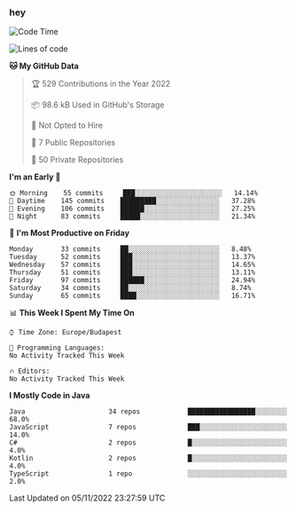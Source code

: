 ### hey

<!--START_SECTION:waka-->
![Code Time](http://img.shields.io/badge/Code%20Time-801%20hrs%2035%20mins-blue)

![Lines of code](https://img.shields.io/badge/From%20Hello%20World%20I%27ve%20Written-480%20Thousand%20lines%20of%20code-blue)

**🐱 My GitHub Data** 

> 🏆 529 Contributions in the Year 2022
 > 
> 📦 98.6 kB Used in GitHub's Storage 
 > 
> 🚫 Not Opted to Hire
 > 
> 📜 7 Public Repositories 
 > 
> 🔑 50 Private Repositories  
 > 
**I'm an Early 🐤** 

```text
🌞 Morning    55 commits     ███░░░░░░░░░░░░░░░░░░░░░░   14.14% 
🌆 Daytime    145 commits    █████████░░░░░░░░░░░░░░░░   37.28% 
🌃 Evening    106 commits    ██████░░░░░░░░░░░░░░░░░░░   27.25% 
🌙 Night      83 commits     █████░░░░░░░░░░░░░░░░░░░░   21.34%

```
📅 **I'm Most Productive on Friday** 

```text
Monday       33 commits     ██░░░░░░░░░░░░░░░░░░░░░░░   8.48% 
Tuesday      52 commits     ███░░░░░░░░░░░░░░░░░░░░░░   13.37% 
Wednesday    57 commits     ███░░░░░░░░░░░░░░░░░░░░░░   14.65% 
Thursday     51 commits     ███░░░░░░░░░░░░░░░░░░░░░░   13.11% 
Friday       97 commits     ██████░░░░░░░░░░░░░░░░░░░   24.94% 
Saturday     34 commits     ██░░░░░░░░░░░░░░░░░░░░░░░   8.74% 
Sunday       65 commits     ████░░░░░░░░░░░░░░░░░░░░░   16.71%

```


📊 **This Week I Spent My Time On** 

```text
⌚︎ Time Zone: Europe/Budapest

💬 Programming Languages: 
No Activity Tracked This Week

🔥 Editors: 
No Activity Tracked This Week

```

**I Mostly Code in Java** 

```text
Java                     34 repos            █████████████████░░░░░░░░   68.0% 
JavaScript               7 repos             ███░░░░░░░░░░░░░░░░░░░░░░   14.0% 
C#                       2 repos             █░░░░░░░░░░░░░░░░░░░░░░░░   4.0% 
Kotlin                   2 repos             █░░░░░░░░░░░░░░░░░░░░░░░░   4.0% 
TypeScript               1 repo              ░░░░░░░░░░░░░░░░░░░░░░░░░   2.0%

```



 Last Updated on 05/11/2022 23:27:59 UTC
<!--END_SECTION:waka-->
